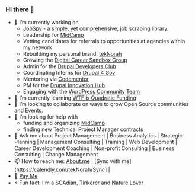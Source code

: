 ### Hi there 👋

- 🔭 I’m currently working on
  - [JobSpy](https://github.com/tekNorah/JobSpy) - a simple, yet comprehensive, job scraping library.
  - Leadership for [MidCamp](https://www.midcamp.org)
  - Vetting candidates for referrals to opportunities at agencies within my network
  - Rebuilding my personal brand, [tekNorah](https://www.linkedin.com/company/teknorah)
  - Growing the [Digital Career Sandbox Group](https://www.linkedin.com/groups/14421975)
  - Admin for the [Drupal Developers Club](https://facebook.com/groups/drupaldevclub)
  - Coordinating Interns for [Drupal 4 Gov](https://www.linkedin.com/company/drupal4gov)
  - Mentoring via [Codementor](https://www.codementor.io/@teknorah)
  - PM for the [Drupal Innovation Hub](https://www.drupal.org/project/innovation_hub)
  - Engaging with the [WordPress Community Team](https://make.wordpress.org/community/team-projects)
- 🌱 I’m currently learning [WTF is Quadratic Funding](https://www.wtfisqf.com/)
- 👯 I’m looking to collaborate on ways to grow Open Source communities and Events.
- 🤔 I’m looking for help with
  - funding and organizing [MidCamp](https://www.drupal.org/project/midcamp)
  - finding new Technical Project Manager contracts
- 💬 Ask me about Project Management | Business Analytics | Strategic Planning | Management Consulting | Training | Web Development | Career Development Coaching | Non-profit Consulting | Business Consulting | Change Management
- 📫 How to reach me: [About.me](https://about.me/tekNorah) | [Sync with me](https://calendly.com/tekNorah/Sync] | 
- 🤑 [Pay Me](https://linktr.ee/teknorah)
- ⚡ Fun fact: I'm a [SCAdian](https://scontent-ord5-1.xx.fbcdn.net/v/t1.18169-9/1927590_1113653640219_8807_n.jpg?_nc_cat=108&ccb=1-7&_nc_sid=5f2048&_nc_ohc=zMvO3T8_ZEkQ7kNvgEgP2QR&_nc_ht=scontent-ord5-1.xx&oh=00_AYC6hJVl2adcxw6WniXHo36Y7mRW6sfPRWWe4DANzNNPNA&oe=66674225), [Tinkerer](https://scontent-ord5-2.xx.fbcdn.net/v/t1.18169-9/13339518_1212188882138199_6472452477995578446_n.jpg?_nc_cat=104&ccb=1-7&_nc_sid=5f2048&_nc_ohc=I4X5YklunNEQ7kNvgHTxnYR&_nc_ht=scontent-ord5-2.xx&oh=00_AYD4MA3HsnlzqXgW9PuLhOrdMvccPA8G8-7t89ksPSbEDg&oe=66674843) and [Nature Lover](https://www.instagram.com/reel/C5toIIrPn6E/?utm_source=ig_web_copy_link&igsh=MzRlODBiNWFlZA==)
